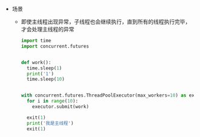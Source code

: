 - 场景

  - 即使主线程出现异常，子线程也会继续执行，直到所有的线程执行完毕，才会处理主线程的异常

    ```python
    import time
    import concurrent.futures
    
    
    def work():
      time.sleep(1)
      print('1')
      time.sleep(10)
    
    
    with concurrent.futures.ThreadPoolExecutor(max_workers=10) as executor:
      for i in range(10):
        executor.submit(work)
    
      exit(1)
      print('我是主线程')
      exit(1)
    ```

    